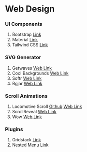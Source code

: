 # Web Design

### UI Components
1. Bootstrap [Link](https://getbootstrap.com)
2. Material [Link](https://material.io/develop/web)
3. Tailwind CSS [Link](https://tailwindcss.com/)

### SVG Generator
1. Getwaves [Web Link](https://getwaves.io/)
2. Cool Backgrounds [Web Link](https://coolbackgrounds.io/)
3. Softr [Web Link](https://www.softr.io/tools/svg-wave-generator)
4. Bgjar [Web Link](https://bgjar.com/)

### Scroll Animations
1. Locomotive Scroll [Github](https://github.com/locomotivemtl/locomotive-scroll) [Web Link](https://locomotivemtl.github.io/locomotive-scroll/)
2. ScrollReveal [Web Link](https://scrollrevealjs.org/)
3. Wow [Web Link](https://wowjs.uk/)

### Plugins
1. Gridstack [Link](https://gridstackjs.com/)
2. Nested Menu [Link](https://github.com/moemoe89/simple-management-menu-php-mysql-jquery)
